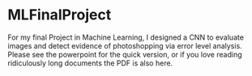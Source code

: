 # MLFinalProject
For my final Project in Machine Learning, I designed a CNN to evaluate images and detect evidence of photoshopping via error level analysis. Please see the powerpoint for the quick version, or if you love reading ridiculously long documents the PDF is also here.
